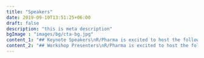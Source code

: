 ```yaml
---
title: "Speakers"
date: 2019-09-10T13:51:25+06:00
draft: false
description: "this is meta description"
bgImage : "images/bg/cta-bg.jpg"
content_1: "## Keynote Speakers\nR/Pharma is excited to host the following keynote speakers."
content_2: "## Workshop Presenters\nR/Pharma is excited to host the following workshop presenters."
---
```


